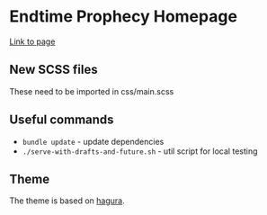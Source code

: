 # Endtime Prophecy Homepage

[Link to page](http://ironjan.github.io/endtimeprophecy)

## New SCSS files

These need to be imported in css/main.scss

## Useful commands

 * `bundle update` - update dependencies
 * `./serve-with-drafts-and-future.sh` - util script for local testing

## Theme

The theme is based on [hagura](http://webjeda.com/hagura/).

